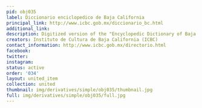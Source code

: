 ```yaml
---
pid: obj035
label: Diccionario enciclopedico de Baja California
principal_link: http://www.icbc.gob.mx/diccionario_bc.html
additional_link: 
description: Digitized version of the "Encyclopedic Dictionary of Baja California"
creators: Instituto de Cultura de Baja California (ICBC)
contact_information: http://www.icbc.gob.mx/directorio.html
facebook: 
twitter: 
instagram: 
status: active
order: '034'
layout: united_item
collection: united
thumbnail: img/derivatives/simple/obj035/thumbnail.jpg
full: img/derivatives/simple/obj035/full.jpg
---
```

